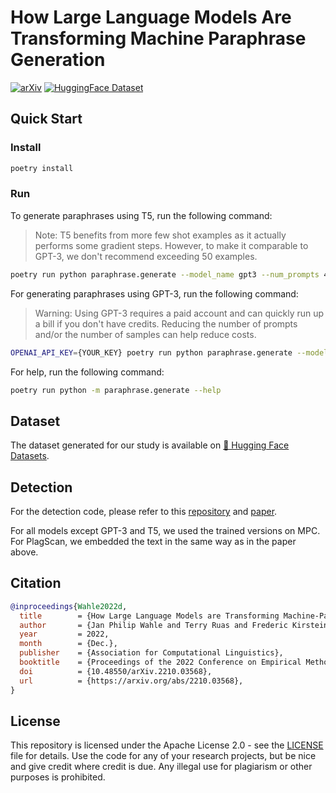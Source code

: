 # How Large Language Models Are Transforming Machine Paraphrase Generation

[![arXiv](https://img.shields.io/badge/arXiv-2210.03568-b31b1b.svg)](https://arxiv.org/abs/2210.03568)
[![HuggingFace Dataset](https://img.shields.io/badge/🤗-Datasets-ffce1c.svg)](https://huggingface.co/datasets/jpwahle/autoregressive-paraphrase-dataset)

## Quick Start

### Install

```bash
poetry install
```

### Run

To generate paraphrases using T5, run the following command:

> Note: T5 benefits from more few shot examples as it actually performs some gradient steps. However, to make it comparable to GPT-3, we don't recommend exceeding 50 examples.

```bash
poetry run python paraphrase.generate --model_name gpt3 --num_prompts 4 --num_examples 32
```

For generating paraphrases using GPT-3, run the following command:

> Warning: Using GPT-3 requires a paid account and can quickly run up a bill if you don't have credits.
> Reducing the number of prompts and/or the number of samples can help reduce costs.

```bash
OPENAI_API_KEY={YOUR_KEY} poetry run python paraphrase.generate --model_name gpt3 --num_prompts 4 --num_examples 32
```

For help, run the following command:

```bash
poetry run python -m paraphrase.generate --help
```

## Dataset

The dataset generated for our study is available on [🤗 Hugging Face Datasets](https://huggingface.co/datasets/jpwahle/autoregressive-paraphrase-dataset).

## Detection

For the detection code, please refer to this [repository](https://github.com/jpwahle/iconf22-paraphrase) and [paper](https://link.springer.com/chapter/10.1007/978-3-030-96957-8_34).

For all models except GPT-3 and T5, we used the trained versions on MPC. For PlagScan, we embedded the text in the same way as in the paper above.
 
## Citation
```bib
@inproceedings{Wahle2022d,
  title        = {How Large Language Models are Transforming Machine-Paraphrased Plagiarism},
  author       = {Jan Philip Wahle and Terry Ruas and Frederic Kirstein and Bela Gipp},
  year         = 2022,
  month        = {Dec.},
  publisher    = {Association for Computational Linguistics},
  booktitle    = {Proceedings of the 2022 Conference on Empirical Methods in Natural Language Processing},
  doi          = {10.48550/arXiv.2210.03568},
  url          = {https://arxiv.org/abs/2210.03568},
}
```
## License
This repository is licensed under the Apache License 2.0 - see the [LICENSE](LICENSE) file for details.
Use the code for any of your research projects, but be nice and give credit where credit is due.
Any illegal use for plagiarism or other purposes is prohibited.